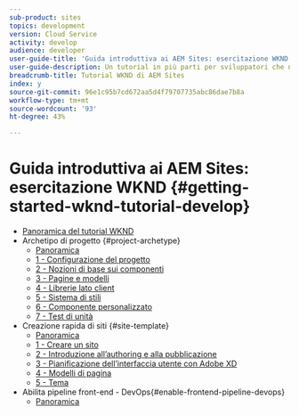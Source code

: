 ```yaml
---
sub-product: sites
topics: development
version: Cloud Service
activity: develop
audience: developer
user-guide-title: 'Guida introduttiva ai AEM Sites: esercitazione WKND'
user-guide-description: Un tutorial in più parti per sviluppatori che non hanno mai utilizzato AEM. Implementa un sito AEM per un brand fittizio del settore lifestyle, il WKND. Abilita la pipeline front-end per velocizzare lo sviluppo al ciclo di distribuzione.
breadcrumb-title: Tutorial WKND di AEM Sites
index: y
source-git-commit: 96e1c95b7cd672aa5d4f79707735abc86dae7b8a
workflow-type: tm+mt
source-wordcount: '93'
ht-degree: 43%

---
```



# Guida introduttiva ai AEM Sites: esercitazione WKND {#getting-started-wknd-tutorial-develop}

+ [Panoramica del tutorial WKND](overview.md)
+ Archetipo di progetto {#project-archetype}
   + [Panoramica](./project-archetype/overview.md)
   + [1 - Configurazione del progetto](./project-archetype/project-setup.md)
   + [2 - Nozioni di base sui componenti](./project-archetype/component-basics.md)
   + [3 - Pagine e modelli](./project-archetype/pages-templates.md)
   + [4 - Librerie lato client](./project-archetype/client-side-libraries.md)
   + [5 - Sistema di stili](./project-archetype/style-system.md)
   + [6 - Componente personalizzato](./project-archetype/custom-component.md)
   + [7 - Test di unità](./project-archetype/unit-testing.md)
+ Creazione rapida di siti {#site-template}
   + [Panoramica](./site-template/overview.md)
   + [1 - Creare un sito](./site-template/create-site.md)
   + [2 - Introduzione all’authoring e alla pubblicazione](./site-template/author-content-publish.md)
   + [3 - Pianificazione dell’interfaccia utente con Adobe XD](./site-template/ui-planning-adobe-xd.md)
   + [4 - Modelli di pagina](./site-template/page-templates.md)
   + [5 - Tema](./site-template/theming.md)
+ Abilita pipeline front-end - DevOps{#enable-frontend-pipeline-devops}
   + [Panoramica](./enable-frontend-pipeline/overview.md)


